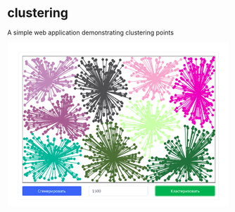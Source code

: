 # clustering

A simple web application demonstrating clustering points

![Иллюстрация к проекту](https://github.com/Vladimirch1397/clustering/raw/master/screenshots/screenshot.png)
